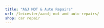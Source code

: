 ```yaml
---
title: "A&J MOT & Auto Repairs"
url: /leicester/aandj-mot-and-auto-repairs/
shop: car repair
---
```

